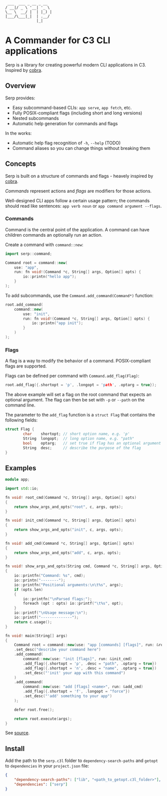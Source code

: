 ```
 ___  ___ _ __ _ __
/ __|/ _ \ '__| '_ \
\__ \  __/ |  | |_) |
|___/\___|_|  | .__/
              |_|
```

# A Commander for C3 CLI applications

Serp is a library for creating powerful modern CLI applications in C3.
Inspired by [cobra](http://github.com/spf13/cobra).


## Overview

Serp provides:
- Easy subcommand-based CLIs: `app serve`, `app fetch`, etc.
- Fully POSIX-compliant flags (including short and long versions)
- Nested subcommands
- Automatic help generation for commands and flags

In the works:
- Automatic help flag recognition of `-h`, `--help` (TODO)
- Command aliases so you can change things without breaking them


## Concepts

Serp is built on a structure of commands and flags - heavely inspired by
[cobra](http://github.com/spf13/cobra).

*Commands* represent actions and *flags* are modifiers for those actions.

Well-designed CLI apps follow a certain usage pattern; the commands should 
read like sentences: `app verb noun` or `app command argument
--flags`.


### Commands

Command is the central point of the application.
A command can have children commands an optionally run an action.

Create a command with `command::new`:

```cpp
import serp::command;

Command root = command::new(
    use: "app",
    run: fn void!(Command *c, String[] args, Option[] opts) {
        io::printn("hello app");
    }
);

```

To add subcommands, use the `Command.add_command(Command*)` function:

```cpp
root.add_command(
    command::new(
        use: "init",
        run: fn void!(Command *c, String[] args, Option[] opts) {
            io::printn("app init");
        }
    )
);

```

### Flags

A flag is a way to modify the behavior of a command. POSIX-compliant flags are
supported.

Flags can be defined per command with `Command.add_flag(Flag)`:

```cpp
root.add_flag({.shortopt = 'p', .longopt = 'path', .optarg = true});
```
The above example will set a flag on the root command that expects an optional
argument. The flag can then be set with `-p` or `--path` on the command line.

The parameter to the `add_flag` function is a `struct Flag` that
contains the following fields:
```cpp
struct Flag {
        char    shortopt; // short option name, e.g. 'p'
        String  longopt;  // long option name, e.g. "path"
        bool    optarg;   // set true if flag has an optional argument
        String  desc;     // describe the purpose of the flag
}

```

## Examples

```cpp
module app;

import std::io;

fn void! root_cmd(Command *c, String[] args, Option[] opts)
{
	return show_args_and_opts("root", c, args, opts);
}

fn void! init_cmd(Command *c, String[] args, Option[] opts)
{
	return show_args_and_opts("init", c, args, opts);
}

fn void! add_cmd(Command *c, String[] args, Option[] opts)
{
	return show_args_and_opts("add", c, args, opts);
}

fn void! show_args_and_opts(String cmd, Command *c, String[] args, Option[] opts)
{
	io::printfn("Command: %s", cmd);
	io::printn("--------");
	io::printfn("Positional arguments:\n\t%s", args);
	if (opts.len)
	{
		io::printfn("\nParsed flags:");
		foreach (opt : opts) io::printf("\t%s", opt);
	}
	io::printf("\nUsage message:\n");
	io::printf("--------------");
	return c.usage();
}

fn void! main(String[] args)
{
	Command root = command::new(use: "app [commands] [flags]", run: &root_cmd)
	.set_desc("describe your command here")
	.add_command(
		command::new(use: "init [flags]", run: &init_cmd)
		.add_flag({.shortopt = 'p', .desc = "path", .optarg = true})
		.add_flag({.shortopt = 'n', .desc = "name", .optarg = true})
		.set_desc("'init' your app with this command")
	)
	.add_command(
		command::new(use: "add [flags] <name>", run: &add_cmd)
		.add_flag({.shortopt = 'f', .longopt = "force"})
		.set_desc("'add' something to your app")
	);

	defer root.free();

	return root.execute(args);
}
```

See [source](src/serp/serp.c3).

## Install

Add the path to the `serp.c3l` folder to `dependency-search-paths` and
`getopt` to `dependencies` in your `project.json` file:

```json
{
    "dependency-search-paths": ["lib", "<path_to_getopt.c3l_folder>"],
    "dependencies": ["serp"]
}
```
